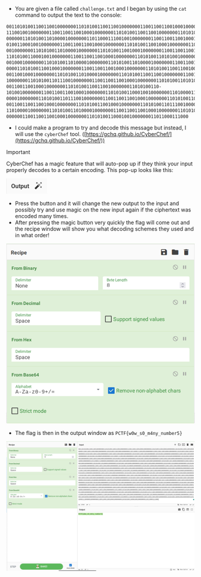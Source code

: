 -    You are given a file called `challenge.txt` and I began by using the `cat` command to output the text to the console:

```Plain
0011010100110011001000000011010100110011001000000011001100110010001000000011010100110010001000000011010100110011001000000011001100110010001000000011010100110010001000000011011000
1110010010000000110011001100100010000000110101001100110010000000110101001100110010000000110011001100100010000000110101001100110010000000110101001100000010000000110011001100100010
0000001101010011010000100000001101100011100100100000001100110011001000100000001101010011010100100000001101010011001000100000001100110011001000100000001101010011000100100000001101
0100110001001000000011001100110010001000000011010100110010001000000011011000111000001000000011001100110010001000000011010100110010001000000011010100110110001000000011001100110010
0010000000110101001101000010000000110101001100100010000000110011001100100010000000110101001101000010000000110101001101000010000000110011001100100010000000110101001101000010000000
1101010011000100100000001100110011001000100000001101010011010100100000001101100011010100100000001100110011001000100000001101010011001000100000001101010011000000100000001100110011
0010001000000011010100110100001000000011010100110100001000000011001100110010001000000011010100110100001000000011010100110000001000000011001100110010001000000011010100110011001000
0000110101001100100010000000110011001100100010000000110101001100110010000000110101001100000010000000110011001100100010000000110101001101010010000000110101001100110010000000110011
0011001000100000001101010011010000100000001101010011001100100000001100110011001000100000001101010011001100100000001101010011010000100000001100110011001000100000001101010011000100
1000000011010100110111001000000011001100110010001000000011010100110101001000000011010100110011001000000011001100110010001000000011010100110100001000000011010100110010001000000011
001100110010001000000011010100110011001000000011010100110-1010010000000110011001100100010000000110101001100010010000000110100001110010010000000110011001100100010000000110101001101
0000100000001101010011011100100000001100110011001000100000001101010011001100100000001101100011010100100000001100110011001000100000001101010011001100100000001101010011011000100000
0011001100110010001000000011010100110010001000000011010100110111001000000011001100110010001000000011010100110001001000000011010000111001001000000011001100110010001000000011010100
1101000010000000110101001101000010000000110011001100100010000000110101001100110010000000110100001110010010000000110011001100100010000000110101001100010010000000110110001110000010
00000011001100110010001000000011010100110001001000000011011000111000
```

- I could make a program to try and decode this message but instead, I will use the `cyberChef` tool. ([https://gchq.github.io/CyberChef/](https://gchq.github.io/CyberChef/))

> [!important]  
> CyberChef has a magic feature that will auto-pop up if they think your input properly decodes to a certain encoding. This pop-up looks like this:  

![Untitled 8.png](attachments/Untitled%208.png)

- Press the button and it will change the new output to the input and possibly try and use magic on the new input again if the ciphertext was encoded many times.
- After pressing the magic button very quickly the flag will come out and the recipe window will show you what decoding schemes they used and in what order!

![Untitled 1 2.png](attachments/Untitled%201%202.png)

- The flag is then in the output window as `PCTF{w0w_s0_m4ny_number5}`

![Untitled 2 3.png](attachments/Untitled%202%203.png)